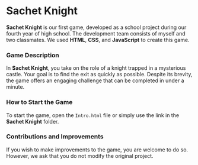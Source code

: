 # Sachet Knight

**Sachet Knight** is our first game, developed as a school project during our fourth year of high school. The development team consists of myself and two classmates. We used **HTML**, **CSS**, and **JavaScript** to create this game.

### Game Description

In **Sachet Knight**, you take on the role of a knight trapped in a mysterious castle. Your goal is to find the exit as quickly as possible. Despite its brevity, the game offers an engaging challenge that can be completed in under a minute.

### How to Start the Game

To start the game, open the `Intro.html` file or simply use the link in the **Sachet Knight** folder.

### Contributions and Improvements

If you wish to make improvements to the game, you are welcome to do so. However, we ask that you do not modify the original project.
